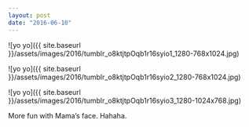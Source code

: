 ```yaml
---
layout: post
date: "2016-06-10"
---
```


![yo yo]({{ site.baseurl }}/assets/images/2016/tumblr_o8ktjtpOqb1r16syio1_1280-768x1024.jpg)

![yo yo]({{ site.baseurl }}/assets/images/2016/tumblr_o8ktjtpOqb1r16syio2_1280-768x1024.jpg)

![yo yo]({{ site.baseurl }}/assets/images/2016/tumblr_o8ktjtpOqb1r16syio3_1280-1024x768.jpg)

More fun with Mama’s face. Hahaha.
